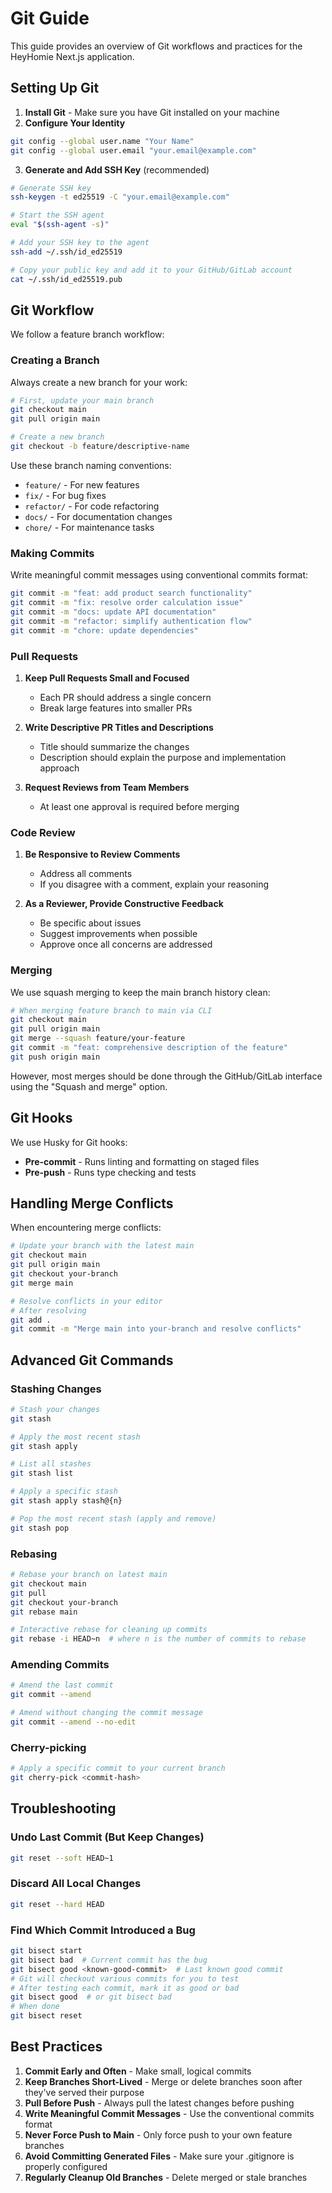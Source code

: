 # Git Guide

This guide provides an overview of Git workflows and practices for the HeyHomie Next.js application.

## Setting Up Git

1. **Install Git** - Make sure you have Git installed on your machine
2. **Configure Your Identity**

```bash
git config --global user.name "Your Name"
git config --global user.email "your.email@example.com"
```

3. **Generate and Add SSH Key** (recommended)

```bash
# Generate SSH key
ssh-keygen -t ed25519 -C "your.email@example.com"

# Start the SSH agent
eval "$(ssh-agent -s)"

# Add your SSH key to the agent
ssh-add ~/.ssh/id_ed25519

# Copy your public key and add it to your GitHub/GitLab account
cat ~/.ssh/id_ed25519.pub
```

## Git Workflow

We follow a feature branch workflow:

### Creating a Branch

Always create a new branch for your work:

```bash
# First, update your main branch
git checkout main
git pull origin main

# Create a new branch
git checkout -b feature/descriptive-name
```

Use these branch naming conventions:

- `feature/` - For new features
- `fix/` - For bug fixes
- `refactor/` - For code refactoring
- `docs/` - For documentation changes
- `chore/` - For maintenance tasks

### Making Commits

Write meaningful commit messages using conventional commits format:

```bash
git commit -m "feat: add product search functionality"
git commit -m "fix: resolve order calculation issue"
git commit -m "docs: update API documentation"
git commit -m "refactor: simplify authentication flow"
git commit -m "chore: update dependencies"
```

### Pull Requests

1. **Keep Pull Requests Small and Focused**
   - Each PR should address a single concern
   - Break large features into smaller PRs

2. **Write Descriptive PR Titles and Descriptions**
   - Title should summarize the changes
   - Description should explain the purpose and implementation approach

3. **Request Reviews from Team Members**
   - At least one approval is required before merging

### Code Review

1. **Be Responsive to Review Comments**
   - Address all comments
   - If you disagree with a comment, explain your reasoning

2. **As a Reviewer, Provide Constructive Feedback**
   - Be specific about issues
   - Suggest improvements when possible
   - Approve once all concerns are addressed

### Merging

We use squash merging to keep the main branch history clean:

```bash
# When merging feature branch to main via CLI
git checkout main
git pull origin main
git merge --squash feature/your-feature
git commit -m "feat: comprehensive description of the feature"
git push origin main
```

However, most merges should be done through the GitHub/GitLab interface using the "Squash and merge" option.

## Git Hooks

We use Husky for Git hooks:

- **Pre-commit** - Runs linting and formatting on staged files
- **Pre-push** - Runs type checking and tests

## Handling Merge Conflicts

When encountering merge conflicts:

```bash
# Update your branch with the latest main
git checkout main
git pull origin main
git checkout your-branch
git merge main

# Resolve conflicts in your editor
# After resolving
git add .
git commit -m "Merge main into your-branch and resolve conflicts"
```

## Advanced Git Commands

### Stashing Changes

```bash
# Stash your changes
git stash

# Apply the most recent stash
git stash apply

# List all stashes
git stash list

# Apply a specific stash
git stash apply stash@{n}

# Pop the most recent stash (apply and remove)
git stash pop
```

### Rebasing

```bash
# Rebase your branch on latest main
git checkout main
git pull
git checkout your-branch
git rebase main

# Interactive rebase for cleaning up commits
git rebase -i HEAD~n  # where n is the number of commits to rebase
```

### Amending Commits

```bash
# Amend the last commit
git commit --amend

# Amend without changing the commit message
git commit --amend --no-edit
```

### Cherry-picking

```bash
# Apply a specific commit to your current branch
git cherry-pick <commit-hash>
```

## Troubleshooting

### Undo Last Commit (But Keep Changes)

```bash
git reset --soft HEAD~1
```

### Discard All Local Changes

```bash
git reset --hard HEAD
```

### Find Which Commit Introduced a Bug

```bash
git bisect start
git bisect bad  # Current commit has the bug
git bisect good <known-good-commit>  # Last known good commit
# Git will checkout various commits for you to test
# After testing each commit, mark it as good or bad
git bisect good  # or git bisect bad
# When done
git bisect reset
```

## Best Practices

1. **Commit Early and Often** - Make small, logical commits
2. **Keep Branches Short-Lived** - Merge or delete branches soon after they've served their purpose
3. **Pull Before Push** - Always pull the latest changes before pushing
4. **Write Meaningful Commit Messages** - Use the conventional commits format
5. **Never Force Push to Main** - Only force push to your own feature branches
6. **Avoid Committing Generated Files** - Make sure your .gitignore is properly configured
7. **Regularly Cleanup Old Branches** - Delete merged or stale branches
